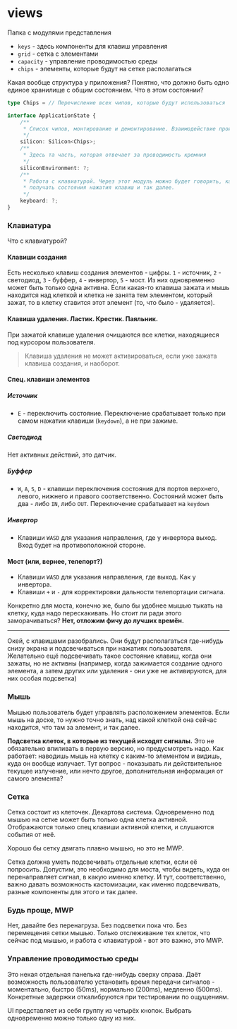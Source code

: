 # views

Папка с модулями представления

-   `keys` - здесь компоненты для клавиш управления
-   `grid` - сетка с элементами
-   `capacity` - управление проводимостью среды
-   `chips` - элементы, которые будут на сетке располагаться

Какая вообще структура у приложения? Понятно, что должно быть одно единое хранилище с общим состоянием. Что в этом состоянии?

```ts
type Chips = // Перечисление всех чипов, которые будут использоваться

interface ApplicationState {
    /**
     * Список чипов, монтирование и демонтирование. Взаимодействие происходит внутри.
     */
    silicon: Silicon<Chips>;
    /**
     * Здесь та часть, которая отвечает за проводимость кремния
     */
    siliconEnvironment: ?;
    /**
     * Работа с клавиатурой. Через этот модуль можно будет говорить, какие клавиши ожидаются от пользователя,
     * получать состояния нажатия клавиш и так далее.
     */
    keyboard: ?;
}
```

### Клавиатура

Что с клавиатурой?

#### Клавиши создания

Есть несколько клавиш создания элементов - цифры. `1` - источник, `2` - светодиод, `3` - буффер, `4` - инвертор, `5` - мост. Из них одновременно может быть только одна активна. Если какая-то клавиша зажата и мышь находится над клеткой и клетка не занята тем элементом, который зажат, то в клетку ставится этот элемент (то, что было - удаляется).

#### Клавиша удаления. Ластик. Крестик. Паяльник.

При зажатой клавише удаления очищаются все клетки, находящиеся под курсором пользователя.

> Клавиша удаления не может активироваться, если уже зажата клавиша создания, и наоборот.

#### Спец. клавиши элементов

##### Источник

-   `E` - переключить состояние. Переключение срабатывает только при самом нажатии клавиши (`keydown`), а не при зажиме.

##### Светодиод

Нет активных действий, это датчик.

##### Буффер

-   `W`, `A`, `S`, `D` - клавиши переключения состояния для портов верхнего, левого, нижнего и правого соответственно. Состояний может быть два - либо `IN`, либо `OUT`. Переключение срабатывает на `keydown`

##### Инвертор

-   Клавиши `WASD` для указания направления, где у инвертора выход. Вход будет на противоположной стороне.

#### Мост (или, вернее, телепорт?)

-   Клавиши `WASD` для указания направления, где выход. Как у инвертора.
-   Клавиши `+` и `-` для корректировки дальности телепортации сигнала.

Конкретно для моста, конечно же, было бы удобнее мышью тыкать на клетку, куда надо перескакивать. Но стоит ли ради этого заморачиваться? **Нет, отложим фичу до лучших времён.**

---

Окей, с клавишами разобрались. Они будут располагаться где-нибудь снизу экрана и подсвечиваться при нажатиях пользователя. Желательно ещё подсвечивать такое состояние клавиш, когда они зажаты, но не активны (например, когда зажимается создание одного элемента, а затем других или удаления - они уже не активируются, для них особая подсветка)

### Мышь

Мышью пользователь будет управлять расположением элементов. Если мышь на доске, то нужно точно знать, над какой клеткой она сейчас находится, что там за элемент, и так далее.

**Подсветка клеток, в которые из текущей исходят сигналы.** Это не обязательно впиливать в первую версию, но предусмотреть надо. Как работает: наводишь мышь на клетку с каким-то элементом и видишь, куда он вообще излучает. Тут вопрос - показывать ли действительное текущее излучение, или нечто другое, дополнительная информация от самого элемента?

### Сетка

Сетка состоит из клеточек. Декартова система. Одновременно под мышью на сетке может быть только одна клетка активной. Отображаются только спец клавиши активной клетки, и слушаются события от неё.

Хорошо бы сетку двигать плавно мышью, но это не MWP.

Сетка должна уметь подсвечивать отдельные клетки, если её попросить. Допустим, это необходимо для моста, чтобы видеть, куда он перенаправляет сигнал, в какую именно клетку. И тут, соответственно, важно давать возможность кастомизации, как именно подсвечивать, разные компоненты для этого и так далее.

### Будь проще, MWP

Нет, давайте без перенагруза. Без подсветки пока что. Без перемещения сетки мышью. Только отслеживание тех клеток, что сейчас под мышью, и работа с клавиатурой - вот это важно, это MWP.

### Управление проводимостью среды

Это некая отдельная панелька где-нибудь сверху справа. Даёт возможность пользователю установить время передачи сигналов - моментально, быстро (50ms), нормально (200ms), медленно (500ms). Конкретные задержки откалибруются при тестировании по ощущениям.

UI представляет из себя группу из четырёх кнопок. Выбрать одновременно можно только одну из них.
